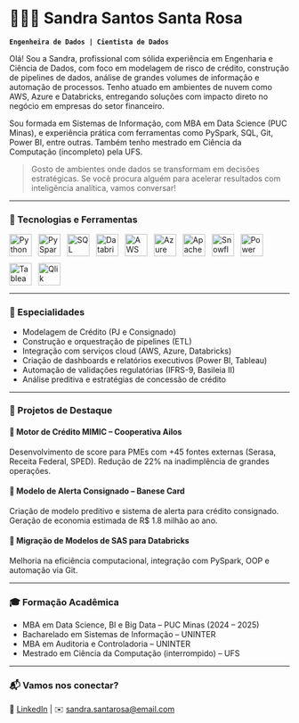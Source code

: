 # 👩🏻‍💻 Sandra Santos Santa Rosa

**`Engenheira de Dados | Cientista de Dados`**

Olá! Sou a Sandra, profissional com sólida experiência em Engenharia e Ciência de Dados, com foco em modelagem de risco de crédito, construção de pipelines de dados, análise de grandes volumes de informação e automação de processos. Tenho atuado em ambientes de nuvem como AWS, Azure e Databricks, entregando soluções com impacto direto no negócio em empresas do setor financeiro.

Sou formada em Sistemas de Informação, com MBA em Data Science (PUC Minas), e experiência prática com ferramentas como PySpark, SQL, Git, Power BI, entre outras. Também tenho mestrado em Ciência da Computação (incompleto) pela UFS.

> Gosto de ambientes onde dados se transformam em decisões estratégicas. Se você procura alguém para acelerar resultados com inteligência analítica, vamos conversar!

---

### 🔧 Tecnologias e Ferramentas
<div style="display: flex; gap: 12px; align-items: center; flex-wrap: wrap;">
  <!-- Python -->
  <img alt="Python" title="Python" width="40px" src="https://cdn.jsdelivr.net/gh/devicons/devicon/icons/python/python-original.svg" />

  <!-- PySpark (Apache genérico) -->
  <img alt="PySpark" title="PySpark" width="40px" src="https://cdn.jsdelivr.net/gh/devicons/devicon/icons/apache/apache-original.svg" />

  <!-- SQL (MySQL como representativo) -->
  <img alt="SQL" title="SQL" width="40px" src="https://cdn.jsdelivr.net/gh/devicons/devicon/icons/mysql/mysql-original.svg" />

  <!-- Databricks (imagem alternativa) -->
  <img alt="Databricks" title="Databricks" width="40px" src="[https://upload.wikimedia.org/wikipedia/commons/4/4f/Databricks_Logo.png" />

  <!-- AWS (imagem alternativa SVG) -->
  <img alt="AWS" title="AWS" width="40px" src="https://upload.wikimedia.org/wikipedia/commons/9/93/Amazon_Web_Services_Logo.svg" />

  <!-- Azure (imagem alternativa SVG) -->
  <img alt="Azure" title="Azure" width="40px" src="https://upload.wikimedia.org/wikipedia/commons/f/fa/Microsoft_Azure.svg" />

  <!-- Apache Kafka -->
  <img alt="Apache Kafka" title="Apache Kafka" width="40px" src="https://upload.wikimedia.org/wikipedia/commons/0/0a/Apache_kafka-icon.svg" />

  <!-- Snowflake -->
  <img alt="Snowflake" title="Snowflake" width="40px" src="https://upload.wikimedia.org/wikipedia/commons/6/6b/Snowflake_Logo.svg" />

  <!-- Power BI -->
  <img alt="Power BI" title="Power BI" width="40px" src="https://cdn.jsdelivr.net/gh/devicons/devicon/icons/powerbi/powerbi-original.svg" />

  <!-- Tableau -->
  <img alt="Tableau" title="Tableau" width="40px" src="https://upload.wikimedia.org/wikipedia/commons/4/4b/Tableau_Logo.svg" />

  <!-- Qlik Sense -->
  <img alt="Qlik Sense" title="Qlik Sense" width="40px" src="https://upload.wikimedia.org/wikipedia/commons/8/89/Qlik_Logo.svg" />
</div>



---

### 🧠 Especialidades

- Modelagem de Crédito (PJ e Consignado)
- Construção e orquestração de pipelines (ETL)
- Integração com serviços cloud (AWS, Azure, Databricks)
- Criação de dashboards e relatórios executivos (Power BI, Tableau)
- Automação de validações regulatórias (IFRS-9, Basileia II)
- Análise preditiva e estratégias de concessão de crédito

---

### 📁 Projetos de Destaque

#### 🔹 **Motor de Crédito MIMIC – Cooperativa Ailos**
Desenvolvimento de score para PMEs com +45 fontes externas (Serasa, Receita Federal, SPED). Redução de 22% na inadimplência de grandes operações.

#### 🔹 **Modelo de Alerta Consignado – Banese Card**
Criação de modelo preditivo e sistema de alerta para crédito consignado. Geração de economia estimada de R$ 1.8 milhão ao ano.

#### 🔹 **Migração de Modelos de SAS para Databricks**
Melhoria na eficiência computacional, integração com PySpark, OOP e automação via Git.

---

### 🎓 Formação Acadêmica
- MBA em Data Science, BI e Big Data – PUC Minas (2024 – 2025)
- Bacharelado em Sistemas de Informação – UNINTER
- MBA em Auditoria e Controladoria – UNINTER
- Mestrado em Ciência da Computação (interrompido) – UFS

---

### 📬 Vamos nos conectar?

🔗 [LinkedIn](https://www.linkedin.com/in/sandrasantarosa) | ✉️ sandra.santarosa@email.com
